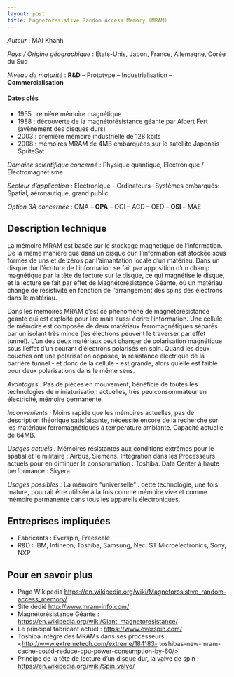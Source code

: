 ```yaml
---
layout: post
title: Magnetoresistive Random Access Memory (MRAM)
---
```


_Auteur_ : MAI Khanh

_Pays / Origine géographique_ : Etats-Unis, Japon, France, Allemagne, Corée du Sud


_Niveau de maturité_ : **R&D** – Prototype – Industrialisation – **Commercialisation**


#### Dates clés
+ 1955 : remière mémoire magnétique
+ 1988 : découverte de la magnétorésistance géante par Albert Fert (avènement des disques durs)
+ 2003 : première mémoire industrielle de 128 kbits
+ 2008 : mémoires MRAM de 4MB embarquées sur le satellite Japonais SpriteSat


_Domaine scientifique concerné_ : Physique quantique, Electronique / Electromagnétisme


_Secteur d’application_ : Electronique - Ordinateurs- Systèmes embarqués: Spatial, aéronautique, grand public


_Option 3A concernée_ : OMA – **OPA** – OGI – ACD – OED – **OSI** – MAE 


## Description technique

La mémoire MRAM est basée sur le stockage magnétique de l’information. De la même manière que dans un disque dur, l’information est stockée sous formes de uns et de zéros par l’aimantation locale d’un matériau. Dans un disque dur l’écriture de l’information se fait par apposition d’un champ magnétique par la tête de lecture sur le disque, ce qui magnétise le disque, et la lecture se fait par effet de Magnétorésistance Géante, où un matériau change de résistivité en fonction de l’arrangement des spins des électrons dans le matériau.

Dans les mémoires MRAM c’est ce phénomène de magnétorésistance géante qui est exploité pour lire mais aussi écrire l’information. Une cellule de mémoire est composée de deux matériaux ferromagnétiques séparés par un isolant très mince (les électrons peuvent le traverser par effet tunnel). L’un des deux matériaux peut changer de polarisation magnétique sous l’effet d’un courant d’électrons polarisés en spin. Quand les deux couches ont une polarisation opposée, la résistance électrique de la barrière tunnel - et donc de la cellule - est grande, alors qu’elle est faible pour deux polarisations dans le même sens.

*Avantages :* Pas de pièces en mouvement, bénéficie de toutes les technologies de miniaturisation actuelles, très peu consommateur en électricité, mémoire permanente.

*Inconvénients :* Moins rapide que les mémoires actuelles, pas de description théorique satisfaisante, nécessite encore de la recherche sur les matériaux ferromagnétiques à température ambiante. Capacité actuelle de 64MB.

*Usages actuels :* Mémoires résistantes aux conditions extrêmes pour le spatial et le militaire : Airbus, Siemens. Intégration dans les Processeurs actuels pour en diminuer la consommation : Toshiba. Data Center à haute performance : Skyera.

*Usages possibles :* La mémoire “universelle” : cette technologie, une fois mature, pourrait être utilisée à la fois comme mémoire vive et comme mémoire permanente dans tous les appareils électroniques.

## Entreprises impliquées

+ Fabricants : Everspin, Freescale
+ R&D : IBM, Infineon, Toshiba, Samsung, Nec, ST Microelectronics, Sony, NXP

## Pour en savoir plus

+ Page Wikipedia <https://en.wikipedia.org/wiki/Magnetoresistive_random-access_memory/>
+ Site dédié <http://www.mram-info.com/>
+ Magnétorésistance Géante : <https://en.wikipedia.org/wiki/Giant_magnetoresistance/>
+ Le principal fabricant actuel : <https://www.everspin.com/>
+ Toshiba intègre des MRAMs dans ses processeurs : <http://www.extremetech.com/extreme/184183- toshibas-new-mram-cache-could-reduce-cpu-power-consumption-by-60/>
+ Principe de la tête de lecture d’un disque dur, la valve de spin : <https://en.wikipedia.org/wiki/Spin_valve/>
